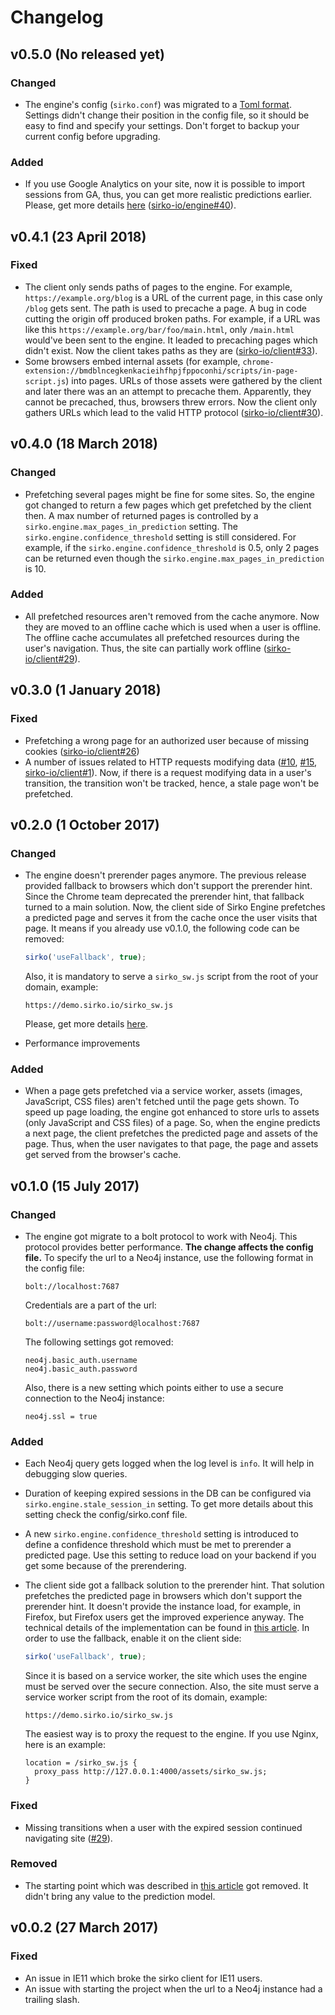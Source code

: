 # Changelog

## v0.5.0 (No released yet)

### Changed

- The engine's config (`sirko.conf`) was migrated to a [Toml format](https://en.wikipedia.org/wiki/TOML). Settings didn't change their position in the config file, so it should be easy to find and specify your settings. Don't forget to backup your current config before upgrading.

### Added

 - If you use Google Analytics on your site, now it is possible to import sessions from GA, thus, you can get more realistic predictions earlier. Please, get more details [here](https://github.com/sirko-io/engine#importing-data-from-google-analytics-ga) ([sirko-io/engine#40](https://github.com/sirko-io/engine/issues/40)).

## v0.4.1 (23 April 2018)

### Fixed

- The client only sends paths of pages to the engine. For example, `https://example.org/blog` is a URL of the current page, in this case only `/blog` gets sent. The path is used to precache a page. A bug in code cutting the origin off produced broken paths. For example, if a URL was like this `https://example.org/bar/foo/main.html`, only `/main.html` would've been sent to the engine. It leaded to precaching pages which didn't exist. Now the client takes paths as they are ([sirko-io/client#33](https://github.com/sirko-io/client/issues/33)).
 - Some browsers embed internal assets (for example, `chrome-extension://bmdblncegkenkacieihfhpjfppoconhi/scripts/in-page-script.js`) into pages. URLs of those assets were gathered by the client and later there was an an attempt to precache them. Apparently, they cannot be precached, thus, browsers threw errors. Now the client only gathers URLs which lead to the valid HTTP protocol ([sirko-io/client#30](https://github.com/sirko-io/client/issues/30)).

## v0.4.0 (18 March 2018)

### Changed

- Prefetching several pages might be fine for some sites. So, the engine got changed to return a few pages which get prefetched by the client then. A max number of returned pages is controlled by a `sirko.engine.max_pages_in_prediction` setting. The `sirko.engine.confidence_threshold` setting is still considered. For example, if the `sirko.engine.confidence_threshold` is 0.5, only 2 pages can be returned even though the `sirko.engine.max_pages_in_prediction` is 10.

### Added

- All prefetched resources aren't removed from the cache anymore. Now they are moved to an offline cache which is used when a user is offline. The offline cache accumulates all prefetched resources during the user's navigation. Thus, the site can partially work offline ([sirko-io/client#29](https://github.com/sirko-io/client/issues/29)).

## v0.3.0 (1 January 2018)

### Fixed

- Prefetching a wrong page for an authorized user because of missing cookies ([sirko-io/client#26](https://github.com/sirko-io/client/issues/26))
- A number of issues related to HTTP requests modifying data ([#10](https://github.com/sirko-io/engine/issues/10), [#15](https://github.com/sirko-io/engine/issues/15), [sirko-io/client#1](https://github.com/sirko-io/client/issues/1)). Now, if there is a request modifying data in a user's transition, the transition won't be tracked, hence, a stale page won't be prefetched.

## v0.2.0 (1 October 2017)

### Changed

- The engine doesn't prerender pages anymore. The previous release provided fallback to browsers which don't support the prerender hint. Since the Chrome team deprecated the prerender hint, that fallback turned to a main solution. Now, the client side of Sirko Engine prefetches a predicted page and serves it from the cache once the user visits that page. It means if you already use v0.1.0, the following code can be removed:

    ```javascript
    sirko('useFallback', true);
    ```

    Also, it is mandatory to serve a `sirko_sw.js` script from the root of your domain, example:

    ```
    https://demo.sirko.io/sirko_sw.js
    ```

    Please, get more details [here](https://github.com/sirko-io/engine#client-integration).

- Performance improvements

### Added

- When a page gets prefetched via a service worker, assets (images, JavaScript, CSS files) aren't fetched until the page gets shown. To speed up page loading, the engine got enhanced to store urls to assets (only JavaScript and CSS files) of a page. So, when the engine predicts a next page, the client prefetches the predicted page and assets of the page. Thus, when the user navigates to that page, the page and assets get served from the browser's cache.

## v0.1.0 (15 July 2017)

### Changed

- The engine got migrate to a bolt protocol to work with Neo4j. This protocol provides better performance. **The change affects the config file.**
    To specify the url to a Neo4j instance, use the following format in the config file:

    ```
    bolt://localhost:7687
    ```

    Credentials are a part of the url:

    ```
    bolt://username:password@localhost:7687
    ```

    The following settings got removed:

    ```
    neo4j.basic_auth.username
    neo4j.basic_auth.password
    ```

    Also, there is a new setting which points either to use a secure connection to the Neo4j instance:

    ```
    neo4j.ssl = true
    ```

### Added

- Each Neo4j query gets logged when the log level is `info`. It will help in debugging slow queries.
- Duration of keeping expired sessions in the DB can be configured via `sirko.engine.stale_session_in` setting.
    To get more details about this setting check the config/sirko.conf file.
- A new `sirko.engine.confidence_threshold` setting is introduced to define a confidence threshold which must be met
    to prerender a predicted page. Use this setting to reduce load on your backend if you get some because of the prerendering.
- The client side got a fallback solution to the prerender hint. That solution prefetches the predicted page in browsers which don't support the prerender hint. It doesn't provide the instance load, for example, in Firefox, but Firefox users get the improved experience anyway. The technical details of the implementation can be found in [this article](https://nesteryuk.info/2017/06/05/service-worker-as-fallback-to-the-prerender-resource-hint.html). In order to use the fallback, enable it on the client side:

    ```javascript
    sirko('useFallback', true);
    ```

    Since it is based on a service worker, the site which uses the engine must be served over the secure connection. Also, the site must serve a service worker script from the root of its domain, example:

    ```
    https://demo.sirko.io/sirko_sw.js
    ```

    The easiest way is to proxy the request to the engine. If you use Nginx, here is an example:

    ```
    location = /sirko_sw.js {
      proxy_pass http://127.0.0.1:4000/assets/sirko_sw.js;
    }
    ```

### Fixed

- Missing transitions when a user with the expired session continued navigating site ([#29](https://github.com/sirko-io/engine/issues/29)).

### Removed

- The starting point which was described in [this article](https://nesteryuk.info/2016/09/27/prerendering-pages-in-browsers.html) got removed. It didn't bring any value to the prediction model.

## v0.0.2 (27 March 2017)

### Fixed

- An issue in IE11 which broke the sirko client for IE11 users.
- An issue with starting the project when the url to a Neo4j instance had a trailing slash.
